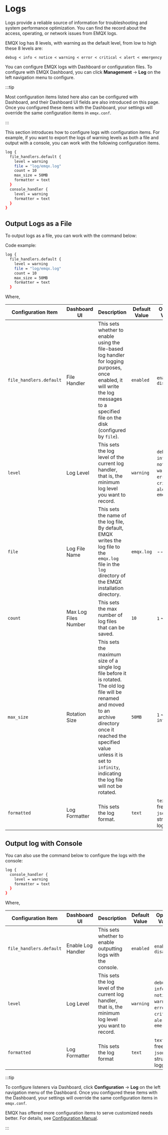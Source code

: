 # Logs

Logs provide a reliable source of information for troubleshooting and system performance optimization. You can find the record about the access, operating, or network issues from EMQX logs.

EMQX log has 8 levels, with warning as the default level, from low to high these 8 levels are:

```
debug < info < notice < warning < error < critical < alert < emergency
```

<!-- for a more detailed description of each log level, see [Log and observability - Log](https://docs.emqx.com/en/enterprise/v5.0/observability/log.html). -->

You can configure EMQX logs with Dashboard or configuration files. To configure with EMQX Dashboard, you can click **Management** -> **Log** on the left navigation menu to configure. 

:::tip

Most configuration items listed here also can be configured with Dashboard, and their Dashboard UI fields are also introduced on this page. Once you configured these items with the Dashboard, your settings will override the same configuration items in `emqx.conf`.

:::

This section introduces how to configure logs with configuration items. For example, if you want to export the logs of warning levels as both a file and output with a console, you can work with the following configuration items. 

```bash
log {
  file_handlers.default {
    level = warning
    file = "log/emqx.log"
    count = 10
    max_size = 50MB
    formatter = text
  }
  console_handler {
    level = warning
    formatter = text
  }
}
```

## Output Logs as a File

To output logs as a file, you can work with the command below:

Code example:

```bash
log {
  file_handlers.default {
    level = warning
    file = "log/emqx.log"
    count = 10
    max_size = 50MB
    formatter = text
  }
```

 Where,

| Configuration Item      | Dashboard UI         | Description                                                  | Default Value | Optional Values                                              |
| ----------------------- | -------------------- | ------------------------------------------------------------ | ------------- | ------------------------------------------------------------ |
| `file_handlers.default` | File Handler         | This sets whether to enable using the file-based log handler for logging purposes, once enabled, it will write the log messages to a specified file on the disk (configured by `file`). | `enabled`     | `enable`, `disable`                                          |
| `level`                 | Log Level            | This sets the log level of the current log handler, that is, the minimum log level you want to record. | `warning`     | `debug`, `info`, `notice`, `warning`, `error`, `critical`, `alert`, `emergency` |
| `file`                  | Log File Name        | This sets the name of the log file, <br />By default, EMQX writes the log file to the `emqx.log` file in the `log` directory of the EMQX installation directory. | `emqx.log`    | --                                                           |
| `count`                 | Max Log Files Number | This sets the max number of log files that can be saved.     | `10`          | `1` ~ `2,048`                                                |
| `max_size`              | Rotation Size        | This sets the maximum size of a single log file before it is rotated. The old log file will be renamed and moved to an archive directory once it reached the specified value unless it is set to `infinity`, indicating the log file will not be rotated. | `50MB`        | `1` ~ `infinity`                                             |
| `formatted`             | Log Formatter        | This sets the log format.                                    | `text`        | `text` for free text<br /> `json` for structured logging       |

## Output log with Console

You can also use the command below to configure the logs with the console:

```bash
log {
  console_handler {
    level = warning
    formatter = text
  }
}
```

Where, 

| Configuration Item      | Dashboard UI       | Description                                                  | Default Value | Optional Values                                              |
| ----------------------- | ------------------ | ------------------------------------------------------------ | ------------- | ------------------------------------------------------------ |
| `file_handlers.default` | Enable Log Handler | This sets whether to enable outputting logs with the console. | `enabled`     | `enable`, `disable`                                          |
| `level`                 | Log Level          | This sets the log level of the current log handler, that is, the minimum log level you want to record. | `warning`     | `debug`, `info`, `notice`, `warning`, `error`, `critical`, `alert`, `emergency` |
| `formatted`             | Log Formatter      | This sets the log format                                     | `text`        | `text` for free text<br /> `json` for structured logging       |

:::tip

To configure listeners via Dashboard,  click **Configuration** -> **Log** on the left navigation menu of the Dashboard. Once you configured these items with the Dashboard, your settings will override the same configuration items in `emqx.conf`.

EMQX has offered more configuration items to serve customized needs better. For details, see [Configuration Manual](https://docs.emqx.com/en/enterprise/v${EE_VERSION}/hocon/).

:::